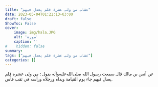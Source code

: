 ```yaml
---
title: "عقاب من ولى عشرة فلم يعدل فيهم"
date: 2023-05-04T01:21:13+03:00
draft: false
ShowToc: False
cover:
    image: img/hala.JPG
    alt: 'صورة'
    caption: ''
#    hidden: false
summary: 
tags: ["عقاب من ولى عشرة فلم يعدل فيهم"]
categories: []
---
```

عن
أنس بن مالك قال سمعت رسول الله صلى‌الله‌عليه‌وآله يقول : من ولى عشرة فلم
يعدل فيهم جاء يوم القيامة ويداه ورجلاه ورأسه في ثقب فأس.

